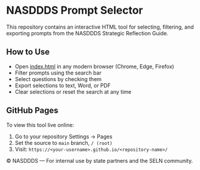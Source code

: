 # NASDDDS Prompt Selector

This repository contains an interactive HTML tool for selecting, filtering, and exporting prompts from the NASDDDS Strategic Reflection Guide.

## How to Use
- Open [index.html](index.html) in any modern browser (Chrome, Edge, Firefox)
- Filter prompts using the search bar
- Select questions by checking them
- Export selections to text, Word, or PDF
- Clear selections or reset the search at any time

## GitHub Pages
To view this tool live online:
1. Go to your repository Settings → Pages
2. Set the source to `main` branch, `/ (root)`
3. Visit: `https://<your-username>.github.io/<repository-name>/`

© NASDDDS — For internal use by state partners and the SELN community.
